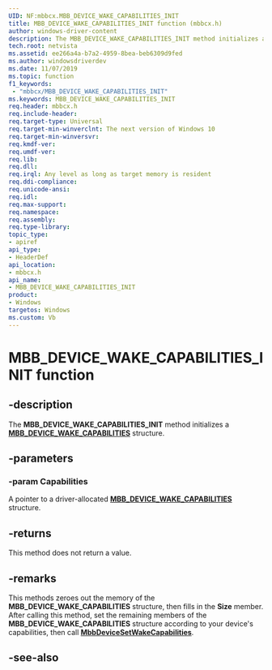 ```yaml
---
UID: NF:mbbcx.MBB_DEVICE_WAKE_CAPABILITIES_INIT
title: MBB_DEVICE_WAKE_CAPABILITIES_INIT function (mbbcx.h)
author: windows-driver-content
description: The MBB_DEVICE_WAKE_CAPABILITIES_INIT method initializes a MBB_DEVICE_WAKE_CAPABILITIES structure.
tech.root: netvista
ms.assetid: ee266a4a-b7a2-4959-8bea-beb6309d9fed
ms.author: windowsdriverdev
ms.date: 11/07/2019
ms.topic: function
f1_keywords:
 - "mbbcx/MBB_DEVICE_WAKE_CAPABILITIES_INIT"
ms.keywords: MBB_DEVICE_WAKE_CAPABILITIES_INIT
req.header: mbbcx.h
req.include-header:
req.target-type: Universal
req.target-min-winverclnt: The next version of Windows 10 
req.target-min-winversvr:
req.kmdf-ver:
req.umdf-ver:
req.lib:
req.dll:
req.irql: Any level as long as target memory is resident
req.ddi-compliance:
req.unicode-ansi:
req.idl:
req.max-support:
req.namespace:
req.assembly:
req.type-library: 
topic_type: 
- apiref
api_type: 
- HeaderDef
api_location: 
- mbbcx.h
api_name: 
- MBB_DEVICE_WAKE_CAPABILITIES_INIT
product: 
- Windows
targetos: Windows
ms.custom: Vb
---
```


# MBB_DEVICE_WAKE_CAPABILITIES_INIT function


## -description

The **MBB_DEVICE_WAKE_CAPABILITIES_INIT** method initializes a [**MBB_DEVICE_WAKE_CAPABILITIES**](../mbbcx/ns-mbbcx-_mbb_device_wake_capabilities.md) structure.

## -parameters

### -param Capabilities

A pointer to a driver-allocated [**MBB_DEVICE_WAKE_CAPABILITIES**](../mbbcx/ns-mbbcx-_mbb_device_wake_capabilities.md) structure.

## -returns

This method does not return a value.

## -remarks

This methods zeroes out the memory of the  **MBB_DEVICE_WAKE_CAPABILITIES** structure, then fills in the **Size** member. After calling this method, set the remaining members of the  **MBB_DEVICE_WAKE_CAPABILITIES** structure according to your device's capabilities, then call [**MbbDeviceSetWakeCapabilities**](../mbbcx/nf-mbbcx-mbbdevicesetwakecapabilities.md).

## -see-also